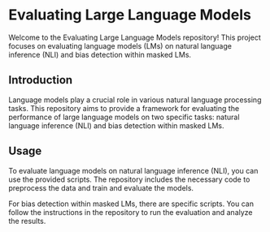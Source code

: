 # Evaluating Large Language Models

Welcome to the Evaluating Large Language Models repository! This project focuses on evaluating language models (LMs) on natural language inference (NLI) and bias detection within masked LMs.


## Introduction

Language models play a crucial role in various natural language processing tasks. This repository aims to provide a framework for evaluating the performance of large language models on two specific tasks: natural language inference (NLI) and bias detection within masked LMs.


## Usage

To evaluate language models on natural language inference (NLI), you can use the provided scripts. The repository includes the necessary code to preprocess the data and train and evaluate the models.

For bias detection within masked LMs, there are specific scripts. You can follow the instructions in the repository to run the evaluation and analyze the results.



